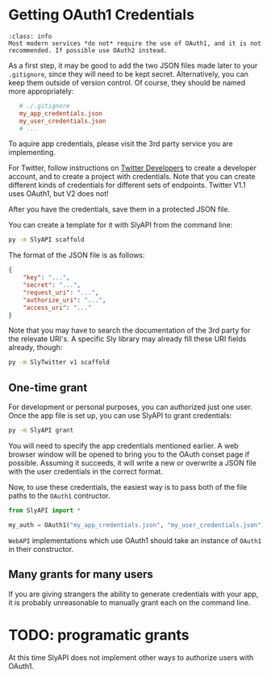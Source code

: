 # Getting OAuth1 Credentials

```{admonition} OAuth1 is superceded.
:class: info
Most modern services *do not* require the use of OAuth1, and it is not recommended. If possible use OAuth2 instead.
```

As a first step, it may be good to add the two JSON files made later to your `.gitignore`, since they will need to be kept secret. Alternatively, you can keep them outside of version control. Of course, they should be named more appropriately:

```conf
   # ./.gitignore
   my_app_credentials.json
   my_user_credentials.json
   # ...
```

To aquire app credentials, please visit the 3rd party service you are implementing.

For Twitter, follow instructions on [Twitter Developers](https://dev.twitter.com) to create a developer account, and to create a project with credentials. Note that you can create different kinds of credentials for different sets of endpoints. Twitter V1.1 uses OAuth1, but V2 does not!

After you have the credentials, save them in a protected JSON file.

You can create a template for it with SlyAPI from the command line:

```sh
py -m SlyAPI scaffold
```

The format of the JSON file is as follows:

```json
{
    "key": "...",
    "secret": "...",
    "request_uri": "...",
    "authorize_uri": "...",
    "access_uri": "..."
}
```

Note that you may have to search the documentation of the 3rd party for the relevate URI's.
A specific Sly library may already fill these URI fields already, though:

```sh
py -m SlyTwitter v1 scaffold
```

## One-time grant

For development or personal purposes, you can authorized just one user. Once the app file is set up, you can use SlyAPI to grant credentials:

```sh
py -m SlyAPI grant
```

You will need to specify the app credentials mentioned earlier. A web browser window will be opened to bring you to the OAuth conset page if possible. Assuming it succeeds, it will write a new or overwrite a JSON file with the user credentials in the correct format.

Now, to use these credentials, the easiest way is to pass both of the file paths to the `OAuth1` contructor.

```py
from SlyAPI import *

my_auth = OAuth1("my_app_credentials.json", "my_user_credentials.json")
```
`WebAPI` implementations which use OAuth1 should take an instance of `OAuth1` in their constructor.

## Many grants for many users

If you are giving strangers the ability to generate credentials with your app, it is probably unreasonable to manually grant each on the command line.

# TODO: programatic grants

At this time SlyAPI does not implement other ways to authorize users with OAuth1.